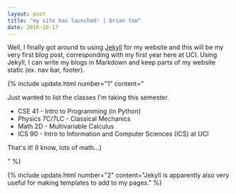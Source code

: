```yaml
---
layout: post
title: "my site has launched! | brian tom"
date: 2016-10-17
---
```


Well, I finally got around to using [Jekyll](https://jekyllrb.com/) for my website and this will be my very first blog post, corresponding with my first year here at UCI. Using Jekyll, I can write my blogs in Markdown and keep parts of my website static (ex. nav bar, footer).

{% include update.html
    number="1"
    content="<p>Just wanted to list the classes I'm taking this semester.</p><ul><li>CSE 41 - Intro to Programming (in Python)</li><li>Physics 7C/7LC - Classical Mechanics</li><li>Math 2D - Multivariable Calculus</li><li>ICS 90 - Intro to Information and Computer Sciences (ICS) at UCI</li></ul><p>That's it! (I know, lots of math...)</p>" %}

{% include update.html
    number="2"
    content="Jekyll is apparently also very useful for making templates to add to my pages." %}
